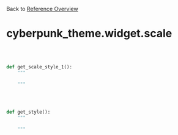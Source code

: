 
Back to [Reference Overview](https://github.com/pyrustic/cyberpunk-theme/blob/master/docs/reference/README.md)

# cyberpunk\_theme.widget.scale



<br>


```python

def get_scale_style_1():
    """
    
    """

```

<br>

```python

def get_style():
    """
    
    """

```

